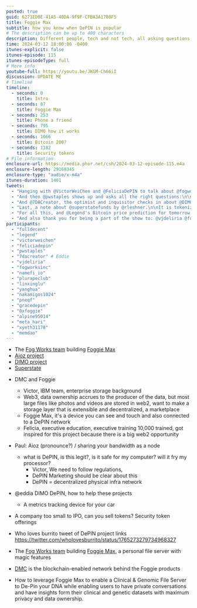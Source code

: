 ```yaml
---
posted: true
guid: 6271ED0E-41A5-40DA-9F9F-CFBA3A1780F5
title: Foggie Max
subtitle: how you know when DePIN is popular
# The description can be up to 400 characters
description: Different people, tech and not tech, all asking questions about DePIN. We interview the team around Foggie Max and discuss Aioz and DIMO to learn about these new models
time: 2024-03-12 18:00:00 -0400
itunes-explicit: false
itunes-episode: 115
itunes-episodeType: full
# More info
youtube-full: https://youtu.be/JKGM-Ch66iI
discussion: UPDATE ME
# Timeline
timeline:
  - seconds: 0
    title: Intro
  - seconds: 87
    title: Foggie Max
  - seconds: 253
    title: Phone a friend
  - seconds: 795
    title: DIMO how it works
  - seconds: 1066
    title: Bitcoin 200?
  - seconds: 1182
    title: Security tokens
# File information
enclosure-url: https://media.phor.net/csh/2024-03-12-episode-115.m4a
enclosure-length: 29168345
enclosure-type: "audio/x-m4a"
itunes-duration: 1401
tweets:
  - "Hanging with @VictorWeiChen and @FeliciaDePIN to talk about @fogworksinc's #DePIN product Foggie Max [IMAGE]"
  - "And then @pwstaples shows up and asks all the right questions:\n\n- What is DePIN?\n\n- Can installing mining on my computer fry my computer?\n- Does running a node make me liable for bad stuff that people put on it?\n\nPerfect questions, answers in the video \U0001F447\U0001F447"
  - "And @7DACreator, the optimist and inquisitor checks in about @DIMO_Network\n\n- How does it get on your tractor?\n- What's the long-term plan?\n- How can we grow the project?"
  - "Last, a note about @superstatefunds by @rleshner.\n\nIt is tokenizing short-dated US bills now.\n\nBut is this a submarine project to tokenize the complicated US equities market and change settlement to T+0?"
  - "For all this, and @Legend's Bitcoin price prediction for tomorrow, type in COMMUNITY SERVICE HOUR into your podcast app.\n\nOr smash this video link:\n\nhttps://youtu.be/JKGM-Ch66iI"
  - "And also thank you for being a part of the show to: @vjdeliria @fogworksinc @namefi_io @plurapeclub @linxinglu @yanghua @nakamigos1024 @pneqf @gracedepin @0xfoggie @alpine95014 @meta_hari @xyeth31178 @memdao"
participants:
  - "fulldecent"
  - "legend"
  - "victorweichen"
  - "feliciadepin"
  - "pwstaples"
  - "7dacreator" # Eddie
  - "vjdeliria"
  - "fogworksinc"
  - "namefi_io"
  - "plurapeclub"
  - "linxinglu"
  - "yanghua"
  - "nakamigos1024"
  - "pneqf"
  - "gracedepin"
  - "0xfoggie"
  - "alpine95014"
  - "meta_hari"
  - "xyeth31178"
  - "memdao"
---
```


- The [Fog Works team](https://fogworks.io/) building [Foggie Max](https://fogworks.io/our-products/foggie-max/)
- [Aioz project](https://aioz.network/)
- [DIMO project](https://dimo.zone/)
- [Superstate](https://superstate.co/)

<!--end of quick notes-->

- DMC and Foggie
  - Victor, IBM team, enterprise storage background
  - Web3, data ownership accrues to the producer of the data, but most large files like photos and videos are stored in web2, want to make a storage layer that is extensible and decentralized, a marketplace
  - Foggie Max, it's a device you can see and touch and also connected to a DePIN network
  - Felicia, executive education, executive training 10,000 trained, got inspired for this project because there is a big web2 opportunity
- Paul: Aioz (pronounce?) / sharing your bandwidth as a node
  - what is DePIN, is this legit?, is it safe for my computer? will it fry my processor?
    - Victor, We need to follow regulations, 
    - DePIN Marketing should be clear about this
    - DePIN = decentralized physical infra network
- @eddia DIMO DePIN, how to help these projects
  - A metrics tracking device for your car
- A company too small to IPO, can you sell tokens? Security token offerings

- Who loves burrito tweet of DePIN project links https://twitter.com/wholovesburrito/status/1765273279734968327 
- The [Fog Works team](https://fogworks.io/) building [Foggie Max](https://fogworks.io/our-products/foggie-max/), a personal file server with magic features

- [DMC](https://www.dmctech.io/en) is the blockchain-enabled network behind the Foggie products

- How to leverage Foggie Max to enable a Clinical & Genomic File Server to De-Pin your DNA while enabling users to have private conversations and have insights form their clinical and genetic datasets with maximum privacy and data ownership. 